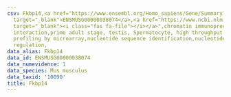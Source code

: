 ```yaml
---
csv: Fkbp14,<a href="https://www.ensembl.org/Homo_sapiens/Gene/Summary?db=core;g=ENSMUSG00000038074"
  target="_blank">ENSMUSG00000038074</a>,<a href="https://www.ncbi.nlm.nih.gov/pubmed/23834426"
  target="_blank"><i class="fas fa-file"></i></a>",chromatin immunoprecipitation assay,direct
  interaction,prime adult stage, testis, Spermatocyte, high throughput transcription
  profiling by microarray,nucleotide sequence identification,nucleotide sequence identification,transcriptional
  regulation,
data_alias: Fkbp14
data_id: ENSMUSG00000038074
data_numevidence: 1
data_species: Mus musculus
data_taxid: '10090'
title: Fkbp14
---
```

